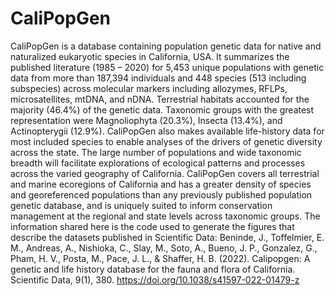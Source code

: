 # CaliPopGen

CaliPopGen is a database containing population genetic data for native and naturalized eukaryotic species in California, USA. It summarizes the published literature (1985 – 2020) for 5,453 unique populations with genetic data from more than 187,394 individuals and 448 species (513 including subspecies) across molecular markers including allozymes, RFLPs, microsatellites, mtDNA, and nDNA. Terrestrial
habitats accounted for the majority (46.4%) of the genetic data. Taxonomic groups with the greatest representation were Magnoliophyta (20.3%), Insecta (13.4%), and Actinopterygii
(12.9%). CaliPopGen also makes available life-history data for most included species to
enable analyses of the drivers of genetic diversity across the state. The large number of populations and wide taxonomic breadth will
facilitate explorations of ecological patterns and processes across the varied geography of California. CaliPopGen covers all terrestrial
and marine ecoregions of California and has a greater density of species and georeferenced populations than any previously published
population genetic database, and is uniquely suited to inform conservation management at the regional and state levels across taxonomic
groups.
The information shared here is the code used to generate the figures that describe the datasets published in Scientific Data:
Beninde, J., Toffelmier, E. M., Andreas, A., Nishioka, C., Slay, M., Soto, A., Bueno, J. P., Gonzalez, G., Pham, H. V., Posta, M., Pace, J. L., & Shaffer, H. B. (2022). Calipopgen: A genetic and life history database for the fauna and flora of California. Scientific Data, 9(1), 380. https://doi.org/10.1038/s41597-022-01479-z


